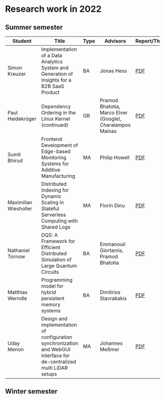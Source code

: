 # Research work in 2022

## Summer semester

| Student       | Title                                                        | Type | Advisors   | Report/Thesis                                                | Presentation                                                 |
| ------------- | ------------------------------------------------------------ | ---- | ---------- | ------------------------------------------------------------ | ------------------------------------------------------------ |
| Simon Kreuzer | Implementation of a Data Analytics System and Generation of Insights for a B2B SaaS Product | BA   | Jonas Hess | [PDF](summer/docs/bsc_kreuzer_implementation_of_a_data_analytics_system_and_generation_of_insights_for_a_b2b_saas_product.pdf) | [PDF](summer/talks/bsc_kreuzer_implementation_of_a_data_analytics_system_and_generation_of_insights_for_a_b2b_saas_product.pdf) |
| Paul Heidekrüger | Dependency Ordering in the Linux Kernel (continued) | GR | Pramod Bhatotia, Marco Elver (Google), Charalampos Mainas | [PDF](summer/docs/gr_heidekrueger_do_it_lk.pdf) | |
| Sumit Bhirud | Frontend Development of Edge-based Monitoring Systems for Additive Manufacturing | MA   | Philip Howell | [PDF](summer/docs/msc_bhirud_frontend_development_of_edge_based_monitoring_systems_for_additive_manufacturing.pdf) | [PDF](summer/talks/msc_bhirud_frontend_development_of_edge_based_monitoring_systems_for_additive_manufacturing.pdf) |
| Maximilian Wiesholler | Distributed Indexing for Dynamic Scaling in Stateful Serverless Computing with Shared Logs | MA | Florin Dinu | [PDF](summer/docs/msc_wiesholler_distributed_indexing_for_dynamic_scaling_in_stateful_serverless_computing_with_shared_logs.pdf) | [PDF](summer/talks/msc_wiesholler_distributed_indexing_for_dynamic_scaling_in_stateful_serverless_computing_with_shared_logs.pdf) |
| Nathaniel Tornow | DQS: A Framework for Efficient Distributed Simulation of Large Quantum Circuits | BA | Emmanouil Giortamis, Pramod Bhatotia | [PDF](summer/docs/bsc_tornow_dqs_a_framework_for_efficient_distributed_simulation_of_large_quantum_circuits.pdf) | |
| Matthias Werndle | Programming model for hybrid persistent memory systems | BA | Dimitrios Stavrakakis | [PDF](summer/docs/bsc_werndle_programming_model_for_hybrid_persistent_memory_systems.pdf) | |
| Uday Menon | Design and implementation of configuration synchronization and WebGUI interface for de-centralized multi LiDAR setups | MA | Johannes Meßmer | [PDF](summer/docs/msc_menon_design_and_implementation_of_configuration_synchronization_and_WebGUI_for_decentralized_multi_LiDAR_setups.pdf) | [PDF](summer/talks/msc_menon_design_and_implementation_of_configuration_synchronization_and_WebGUI_for_decentralized_multi_LiDAR_setups.pdf) |
## Winter semester

